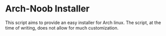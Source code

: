 # Arch-Noob Installer

This script aims to provide an easy installer
for Arch linux. The script, at the time of writing,
does not allow for much customization.
